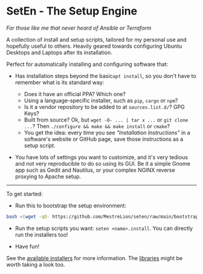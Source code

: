 SetEn - The Setup Engine
==============================================================================

*For those like me that never heard of Ansible or Terraform*

A collection of install and setup scripts, tailored for my personal use and
hopefully useful to others. Heavily geared towards configuring Ubuntu Desktops
and Laptops after its installation.

Perfect for automatically installing and configuring software that:

- Has installation steps beyond the basic`apt install`, so you don't have to
  remember what is its standard way:
  - Does it have an official PPA? Which one?
  - Using a language-specific installer, such as `pip`, `cargo` or `npm`?
  - Is it a vendor repository to be added to at `sources.list.d/`? GPG Keys?
  - Built from source? Ok, but `wget -O- ... | tar x ...` or `git clone ...`?
    Then `./configure && make && make install` or `cmake`?
  - You get the idea: every time you see *"Installation Instructions"* in a
    software's website or GitHub page, save those instructions as a setup script.

- You have lots of settings you want to customize, and it's very tedious and not
  very reproducible to do so using its GUI. Be it a simple Gnome app such as Gedit
  and Nautilus, or your complex NGINX reverse proxying to Apache setup.

---

To get started:

- Run this to bootstrap the setup environment:

```sh
bash <(wget -qO- https://github.com/MestreLion/seten/raw/main/bootstrap.sh)
```

- Run the setup scripts you want: `seten <name>.install`. You can directly run the installers too!

- Have fun!

See the [available installers](setup) for more information.
The [libraries](setuplib.d) might be worth taking a look too.
